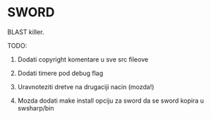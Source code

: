 SWORD
=======

BLAST killer.

TODO:

1) Dodati copyright komentare u sve src fileove

2) Dodati timere pod debug flag

3) Uravnoteziti dretve na drugaciji nacin (mozda!)

4) Mozda dodati make install opciju za sword da se sword kopira u swsharp/bin